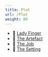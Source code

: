 ```yaml
---
title: Plot
url: /Plot
weight: 80
---
```


- 📄 [Lady Finger](./Lady%20Finger)
- 📄 [The Artefact](./The%20Artefact)
- 📄 [The Job](./The%20Job)
- 📄 [The Setting](./The%20Setting)
